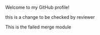 Welcome to my GitHub profile!

this is a change to be checked by reviewer

This is the failed merge module
